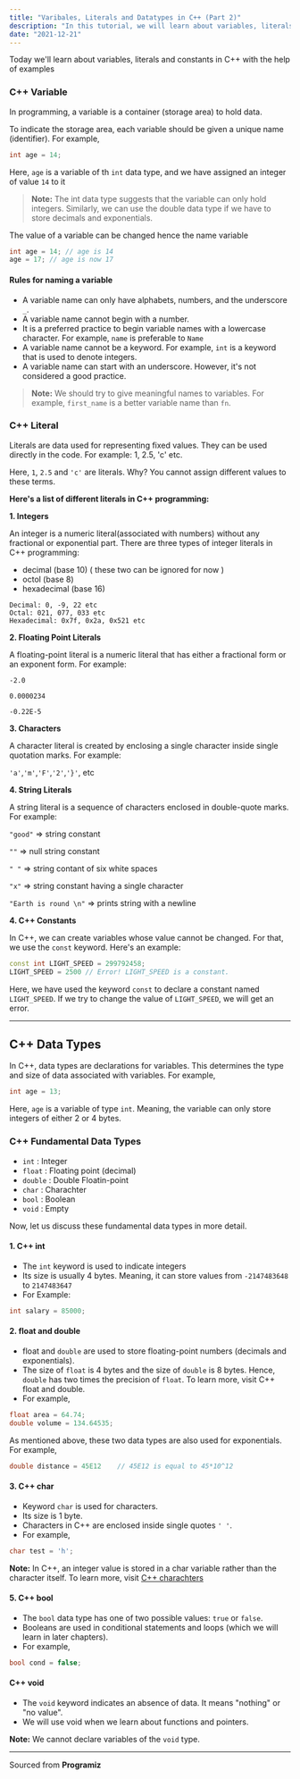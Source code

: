 ```yaml
---
title: "Varibales, Literals and Datatypes in C++ (Part 2)"
description: "In this tutorial, we will learn about variables, literals, and constants in C++ with the help of examples."
date: "2021-12-21"
---
```


Today we'll learn about variables, literals and constants in C++ with the help of examples

### C++ Variable

In programming, a variable is a container (storage area) to hold data.

To indicate the storage area, each variable should be given a unique name (identifier). For example,

```cpp
int age = 14;
```

Here, `age` is a variable of th `int` data type, and we have assigned an integer of value `14` to it

> **Note:** The int data type suggests that the variable can only hold integers. Similarly, we can use the double data type if we have to store decimals and exponentials.

The value of a variable can be changed hence the name variable

```cpp
int age = 14; // age is 14
age = 17; // age is now 17
```

#### Rules for naming a variable

- A variable name can only have alphabets, numbers, and the underscore `_`.
- A variable name cannot begin with a number.
- It is a preferred practice to begin variable names with a lowercase character. For example, `name` is preferable to `Name`
- A variable name cannot be a keyword. For example, `int` is a keyword that is used to denote integers.
- A variable name can start with an underscore. However, it's not considered a good practice.

> **Note:** We should try to give meaningful names to variables. For example, `first_name` is a better variable name than `fn`.

### C++ Literal

Literals are data used for representing fixed values. They can be used directly in the code. For example: 1, 2.5, 'c' etc.

Here, `1`, `2.5` and `'c'` are literals. Why? You cannot assign different values to these terms.

**Here's a list of different literals in C++ programming:**

**1. Integers**

An integer is a numeric literal(associated with numbers) without any fractional or exponential part. There are three types of integer literals in C++ programming:

- decimal (base 10)
  ( these two can be ignored for now )
- octol (base 8)
- hexadecimal (base 16)

```
Decimal: 0, -9, 22 etc
Octal: 021, 077, 033 etc
Hexadecimal: 0x7f, 0x2a, 0x521 etc
```

**2. Floating Point Literals**

A floating-point literal is a numeric literal that has either a fractional form or an exponent form. For example:

`-2.0`

`0.0000234`

`-0.22E-5`

**3. Characters**

A character literal is created by enclosing a single character inside single quotation marks. For example:

`'a'`,`'m'`,`'F'`,`'2'`,`'}'`, etc

**4. String Literals**

A string literal is a sequence of characters enclosed in double-quote marks. For example:

`"good"` => string constant

`""` => null string constant

`" "` => string contant of six white spaces

`"x"` => string constant having a single character

`"Earth is round \n"` => prints string with a newline


**4. C++ Constants**

In C++, we can create variables whose value cannot be changed. For that, we use the `const` keyword. Here's an example:

```cpp
const int LIGHT_SPEED = 299792458;
LIGHT_SPEED = 2500 // Error! LIGHT_SPEED is a constant.
```

Here, we have used the keyword `const` to declare a constant named `LIGHT_SPEED`. If we try to change the value of `LIGHT_SPEED`, we will get an error.

---

## C++ Data Types

In C++, data types are declarations for variables. This determines the type and size of data associated with variables. For example,

```cpp
int age = 13;
```

Here, `age` is a variable of type `int`. Meaning, the variable can only store integers of either 2 or 4 bytes.

### C++ Fundamental Data Types

- `int` : Integer
- `float` : Floating point (decimal)
- `double` : Double Floatin-point
- `char` : Charachter
- `bool` : Boolean
- `void` : Empty

Now, let us discuss these fundamental data types in more detail.

#### 1. C++ int

- The `int` keyword is used to indicate integers
- Its size is usually 4 bytes. Meaning, it can store values from `-2147483648` to `2147483647`
- For Example:

```cpp
int salary = 85000;
```

#### 2. float and double

- float and `double` are used to store floating-point numbers (decimals and exponentials).
- The size of `float` is 4 bytes and the size of `double` is 8 bytes. Hence, `double` has two times the precision of `float`. To learn more, visit C++ float and double.
- For example,

```cpp
float area = 64.74;
double volume = 134.64535;
```

As mentioned above, these two data types are also used for exponentials. For example,

```cpp
double distance = 45E12    // 45E12 is equal to 45*10^12
```

#### 3. C++ char

- Keyword `char` is used for characters.
- Its size is 1 byte.
- Characters in C++ are enclosed inside single quotes `' '`.
- For example,

```cpp
char test = 'h';
```

**Note:** In C++, an integer value is stored in a char variable rather than the character itself. To learn more, visit
[C++ charachters](https://www.programiz.com/cpp-programming/char-type)

#### 5. C++ bool

- The `bool` data type has one of two possible values: `true` or `false`.
- Booleans are used in conditional statements and loops (which we will learn in later chapters).
- For example,

```cpp
bool cond = false;
```

#### C++ void

- The `void` keyword indicates an absence of data. It means "nothing" or "no value".
- We will use void when we learn about functions and pointers.

**Note:** We cannot declare variables of the `void` type.

---

Sourced from **Programiz**
